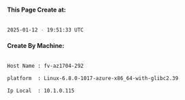 
   
#### This Page Create at:

```bash

2025-01-12 - 19:51:33 UTC

```

#### Create By Machine:

```bash

Host Name : fv-az1704-292

platform  : Linux-6.8.0-1017-azure-x86_64-with-glibc2.39

Ip Local  : 10.1.0.115

```

